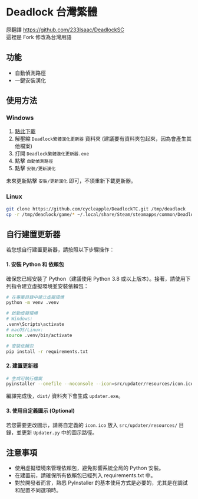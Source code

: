 # Deadlock 台灣繁體

原翻譯 https://github.com/233Isaac/DeadlockSC  
這裡是 Fork 修改為台灣用語

## 功能

- 自動偵測路徑
- 一鍵安裝漢化

## 使用方法

### Windows
1. [點此下載](https://github.com/cycleapple/DeadlockTC/releases/download/v1.3.0/Deadlock.v1.3.0.zip)
2. 解壓縮 `Deadlock繁體漢化更新器` 資料夾 (建議要有資料夾包起來，因為會產生其他檔案)
3. 打開 `Deadlock繁體漢化更新器.exe`
4. 點擊 `自動偵測路徑`
5. 點擊 `安裝/更新漢化`

未來更新點擊 `安裝/更新漢化` 即可，不須重新下載更新器。

### Linux
```sh
git clone https://github.com/cycleapple/DeadlockTC.git /tmp/deadlock
cp -r /tmp/deadlock/game/* ~/.local/share/Steam/steamapps/common/Deadlock/game
```

## 自行建置更新器

若您想自行建置更新器，請按照以下步驟操作：

#### 1. 安裝 Python 和 依賴包

確保您已經安裝了 Python（建議使用 Python 3.8 或以上版本）。接著，請使用下列指令建立虛擬環境並安裝依賴包：

```bash
# 在專案目錄中建立虛擬環境
python -m venv .venv

# 啟動虛擬環境
# Windows:
.venv\Scripts\activate
# macOS/Linux:
source .venv/bin/activate

# 安裝依賴包
pip install -r requirements.txt
```

#### 2. 建置更新器
```bash
# 生成可執行檔案
pyinstaller --onefile --noconsole --icon=src/updater/resources/icon.ico Updater.spec
```
編譯完成後，`dist/` 資料夾下會生成 `updater.exe`。

#### 3. 使用自定義圖示 (Optional)
若您需要更改圖示，請將自定義的 `icon.ico` 放入 `src/updater/resources/` 目錄，並更新 `Updater.py` 中的圖示路徑。

## 注意事項

- 使用虛擬環境來管理依賴包，避免影響系統全局的 Python 安裝。
- 在建置前，請確保所有依賴包已經列入 requirements.txt 中。
- 對於開發者而言，熟悉 PyInstaller 的基本使用方式是必要的，尤其是在調試和配置不同選項時。
